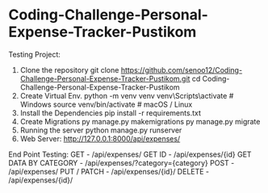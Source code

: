 # Coding-Challenge-Personal-Expense-Tracker-Pustikom

Testing Project:
1. Clone the repository
   git clone https://github.com/senoo12/Coding-Challenge-Personal-Expense-Tracker-Pustikom.git
   cd Coding-Challenge-Personal-Expense-Tracker-Pustikom
2. Create Virtual Env.
   python -m venv venv
   venv\Scripts\activate       # Windows
   source venv/bin/activate    # macOS / Linux
3. Install the Dependencies
   pip install -r requirements.txt
4. Create Migrations
   py manage.py makemigrations
   py manage.py migrate
5. Running the server
   python manage.py runserver
6. Web Server:
   http://127.0.0.1:8000/api/expenses/

  End Point Testing:
  GET - /api/expenses/ 
  GET ID - /api/expenses/{id}
  GET DATA BY CATEGORY - /api/expenses/?category={category}
  POST - /api/expenses/
  PUT / PATCH - /api/expenses/{id}/
  DELETE - /api/expenses/{id}/
